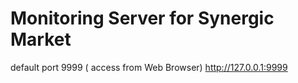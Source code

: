 # Monitoring Server for Synergic Market

default port 9999 ( access from Web Browser)
http://127.0.0.1:9999


